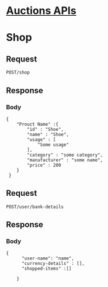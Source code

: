# [Auctions APIs](/crypto-site/auction)

# Shop 

## Request
``` POST/shop ```

## Response

### Body
```
{
    "Prouct Name" :{
        "id" : "Shoe",
        "name" : "Shoe",
        "usage" : [
            "Some usage"
        ],
        "category" : "some category",
        "manufacturer" : "some name",
        "price" : 200
    }
 }
 ```

## Request
```POST/user/bank-details```

## Response

### Body
```
{
      "user-name": "name",
      "currency-details" : [],
      "shopped-items" :[]
      
    }
 ```
    



